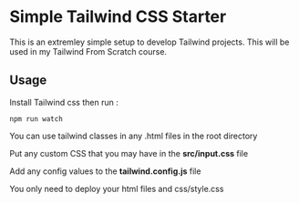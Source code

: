 # Simple Tailwind CSS Starter

This is an extremley simple setup to develop Tailwind projects. This will be used in my Tailwind From Scratch course.

## Usage

Install Tailwind css  then run :



```
npm run watch
```

You can use tailwind classes in any .html files in the root directory

Put any custom CSS that you may have in the **src/input.css** file

Add any config values to the **tailwind.config.js** file



You only need to deploy your html files and css/style.css
